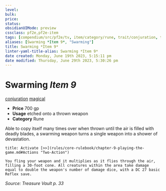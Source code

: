 ```yaml
---
level:
bulk:
price:
status:
obsidianUIMode: preview
cssclass: pf2e,pf2e-item
tags: [compendium/src/pf2e/tv, item/category/rune, trait/conjuration, trait/magical]
aliases: [Swarming *Item 9*, "Swarming"]
title: Swarming *Item 9*
linter-yaml-title-alias: Swarming *Item 9*
date created: Monday, June 19th 2023, 5:15:11 pm
date modified: Thursday, June 29th 2023, 5:30:26 pm
---
```


# Swarming *Item 9*

[conjuration](rules/traits/conjuration.md) [magical](rules/traits/magical.md)  

- **Price** 700 gp
- **Usage** etched onto a thrown weapon
- **Category** Rune

Able to copy itself many times over when thrown until the air is filled with deadly blades, a swarming weapon turns a single weapon into a shower of devastation.

```ad-embed-ability
title: Activate [>>](rules/core-rulebook/chapter-9-playing-the-game.md#Actions "Two-Action")

You fling your weapon and it multiplies as it flies through the air, filling a 30-foot cone. All creatures within the area take damage equal to double the weapon's number of damage dice, with a DC 27 basic Reflex save.
```

*Source: Treasure Vault p. 33*
